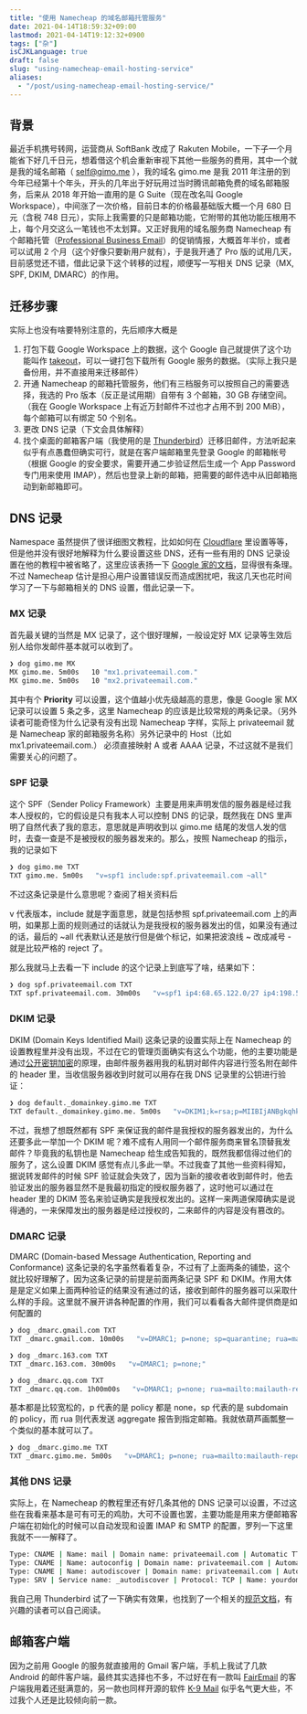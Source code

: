 ```yaml
---
title: "使用 Namecheap 的域名邮箱托管服务"
date: 2021-04-14T18:59:32+09:00
lastmod: 2021-04-14T19:12:32+0900
tags: ["杂"]
isCJKLanguage: true
draft: false
slug: "using-namecheap-email-hosting-service"
aliases:
  - "/post/using-namecheap-email-hosting-service/"
---
```


## 背景

最近手机携号转网，运营商从 SoftBank 改成了 Rakuten Mobile，一下子一个月能省下好几千日元，想着借这个机会重新审视下其他一些服务的费用，其中一个就是我的域名邮箱（ [self@gimo.me](mailto:self@gimo.me) ），我的域名 gimo.me 是我 2011 年注册的到今年已经第十个年头，开头的几年出于好玩用过当时腾讯邮箱免费的域名邮箱服务，后来从 2018 年开始一直用的是 G Suite（现在改名叫 Google Workspace），中间涨了一次价格，目前日本的价格最基础版大概一个月 680 日元（含税 748 日元），实际上我需要的只是邮箱功能，它附带的其他功能压根用不上，每个月交这么一笔钱也不太划算。又正好我用的域名服务商 Namecheap 有个邮箱托管（[Professional Business Email](https://www.namecheap.com/hosting/email/)）的促销情报，大概首年半价，或者可以试用 2 个月（这个好像只要新用户就有），于是我开通了 Pro 版的试用几天，目前感觉还不错，借此记录下这个转移的过程，顺便写一写相关 DNS 记录（MX, SPF, DKIM, DMARC）的作用。

<!--more-->

## 迁移步骤

实际上也没有啥要特别注意的，先后顺序大概是

1. 打包下载 Google Workspace 上的数据，这个 Google 自己就提供了这个功能叫作 [takeout](https://takeout.google.com/settings/takeout)，可以一键打包下载所有 Google 服务的数据。（实际上我只是备份用，并不直接用来迁移邮件）
2. 开通 Namecheap 的邮箱托管服务，他们有三档服务可以按照自己的需要选择，我选的 Pro 版本（反正是试用期）自带有 3 个邮箱，30 GB 存储空间。（我在 Google Workspace 上有近万封邮件不过也才占用不到 200 MiB），每个邮箱可以有绑定 50 个别名。
3. 更改 DNS 记录（下文会具体解释）
4. 找个桌面的邮箱客户端（我使用的是 [Thunderbird](https://www.thunderbird.net/)）迁移旧邮件，方法听起来似乎有点愚蠢但确实可行，就是在客户端邮箱里先登录 Google 的邮箱帐号（根据 Google 的安全要求，需要开通二步验证然后生成一个 App Password 专门用来使用 IMAP），然后也登录上新的邮箱，把需要的邮件选中从旧邮箱拖动到新邮箱即可。

## DNS 记录

Namespace 虽然提供了很详细图文教程，比如如何在 [Cloudflare](https://www.namecheap.com/support/knowledgebase/article.aspx/9967/2176/how-to-set-up-dns-records-for-namecheap-email-service-with-cloudflare-cpanel-and-private-email/) 里设置等等，但是他并没有很好地解释为什么要设置这些 DNS，还有一些有用的 DNS 记录设置在他的教程中被省略了，这里应该表扬一下 [Google 家的文档](https://support.google.com/a/answer/140034)，显得很有条理。不过 Namecheap 估计是担心用户设置错误反而造成困扰吧，我这几天也花时间学习了一下与邮箱相关的 DNS 设置，借此记录一下。

### MX 记录

首先最关键的当然是 MX 记录了，这个很好理解，一般设定好 MX 记录等生效后别人给你发邮件基本就可以收到了。

```bash
❯ dog gimo.me MX        
MX gimo.me. 5m00s   10 "mx1.privateemail.com."
MX gimo.me. 5m00s   10 "mx2.privateemail.com."
```

其中有个 **Priority** 可以设置，这个值越小优先级越高的意思，像是 Google 家 MX 记录可以设置 5 条之多，这里 Namecheap 的应该是比较常规的两条记录。（另外读者可能奇怪为什么记录有没有出现 Namecheap 字样，实际上 privateemail 就是 Namecheap 家的邮箱服务名称）另外记录中的 Host（比如 mx1.privateemail.com.） 必须直接映射 A 或者 AAAA 记录，不过这就不是我们需要关心的问题了。

### SPF 记录

这个 SPF（Sender Policy Framework）主要是用来声明发信的服务器是经过我本人授权的，它的假设是只有我本人可以控制 DNS 的记录，既然我在 DNS 里声明了自然代表了我的意志，意思就是声明收到以 gimo.me 结尾的发信人发的信时，去查一查是不是被授权的服务器发来的。那么，按照 Namecheap 的指示，我的记录如下

```bash
❯ dog gimo.me TXT
TXT gimo.me. 5m00s   "v=spf1 include:spf.privateemail.com ~all"
```

不过这条记录是什么意思呢？查阅了相关资料后

v 代表版本，include 就是字面意思，就是包括参照 spf.privateemail.com 上的声明，如果那上面的规则通过的话就认为是我授权的服务器发出的信，如果没有通过的话，最后的 ~all 代表默认还是放行但是做个标记，如果把波浪线 ~ 改成减号 - 就是比较严格的 reject 了。

那么我就马上去看一下 include 的这个记录上到底写了啥，结果如下：

```bash
❯ dog spf.privateemail.com TXT
TXT spf.privateemail.com. 30m00s   "v=spf1 ip4:68.65.122.0/27 ip4:198.54.122.32/27 ip4:198.54.127.64/27 ip4:198.54.127.32/27 ip4:198.54.118.192/27 ip4:198.54.122.96/27 ip4:198.54.127.96/27 include:fbrelay.privateemail.com include:se.privateemail.com ~all"
```

### DKIM 记录

DKIM (Domain Keys Identified Mail) 这条记录的设置实际上在 Namecheap 的设置教程里并没有出现，不过在它的管理页面确实有这么个功能，他的主要功能是通过[公开密钥加密](https://zh.wikipedia.org/wiki/%E5%85%AC%E5%BC%80%E5%AF%86%E9%92%A5%E5%8A%A0%E5%AF%86)的原理，由邮件服务器用我的私钥对邮件内容进行签名附在邮件的 header 里，当收信服务器收到时就可以用存在我 DNS 记录里的公钥进行验证：

```bash
❯ dog default._domainkey.gimo.me TXT
TXT default._domainkey.gimo.me. 5m00s   "v=DKIM1;k=rsa;p=MIIBIjANBgkqhkiG9w0BAQEFAAOCAQ8AMIIBCgKCAQEAqkiywqUshjuFyQpeCME01I3vi8Z7vR67k/4VSCfaWQJg6cjAfeOB3V8U8pNCI3884cx6PRhlqhMOW9g4zNLMVbREFqa4nRyg9Kmg8Qop87/Pk8Vc3IldzB5m5YlNJy+a/y1KxRC7gq0JTSKXiT7AEXCKXhU1LBiE9S7e1k7lmWQEDkVZJunFyVDVslUlNUFD6qsCWTLxTV6COEmYbMZxWgLAKX/AcYOzRtlYQKh5ZN/IX0JMPTJwhvj3xYQxVVhdjFWSInVIXENEaRcazskFazEHC3n2awk2YQ3L69PsqMd2qPvayh462CkDw54kfPfMbGXfxzxD0mVJxd5CxDX6pQIDAQAB"
```

不过，我想了想既然都有 SPF 来保证我的邮件是我授权的服务器发出的，为什么还要多此一举加一个 DKIM 呢？难不成有人用同一个邮件服务商来冒名顶替我发邮件？毕竟我的私钥也是 Namecheap 给生成告知我的，既然我都信得过他们的服务了，这么设置 DKIM 感觉有点儿多此一举。不过我查了其他一些资料得知，据说转发邮件的时候 SPF 验证就会失效了，因为当新的接收者收到邮件时，他去验证发出的服务器显然不是我最初指定的授权服务器了，这时他可以通过在 header 里的 DKIM 签名来验证确实是我授权发出的。这样一来两道保障确实是说得通的，一来保障发出的服务器是经过授权的，二来邮件的内容是没有篡改的。

### DMARC 记录

DMARC (Domain-based Message Authentication, Reporting and Conformance) 这条记录的名字虽然看着复杂，不过有了上面两条的铺垫，这个就比较好理解了，因为这条记录的前提是前面两条记录 SPF 和 DKIM。作用大体是是定义如果上面两种验证的结果没有通过的话，接收到邮件的服务器可以采取什么样的手段。这里就不展开讲各种配置的作用，我们可以看看各大邮件提供商是如何配置的

```bash
❯ dog _dmarc.gmail.com TXT
TXT _dmarc.gmail.com. 10m00s   "v=DMARC1; p=none; sp=quarantine; rua=mailto:mailauth-reports@google.com"

❯ dog _dmarc.163.com TXT             
TXT _dmarc.163.com. 30m00s   "v=DMARC1; p=none;"

❯ dog _dmarc.qq.com TXT 
TXT _dmarc.qq.com. 1h00m00s   "v=DMARC1; p=none; rua=mailto:mailauth-reports@qq.com"
```

基本都是比较宽松的，p 代表的是 policy 都是 none，sp 代表的是 subdomain 的 policy，而 rua 则代表发送 aggregate 报告到指定邮箱。我就依葫芦画瓢整一个类似的基本就可以了。

```bash
❯ dog _dmarc.gimo.me TXT  
TXT _dmarc.gimo.me. 5m00s   "v=DMARC1; p=none; rua=mailto:mailauth-reports@gimo.me"
```

### 其他 DNS 记录

实际上，在 Namecheap 的教程里还有好几条其他的 DNS 记录可以设置，不过这些在我看来基本是可有可无的鸡肋，大可不设置也罢，主要功能是用来方便邮箱客户端在初始化的时候可以自动发现和设置 IMAP 和 SMTP 的配置，罗列一下这里我就不一一解释了。

```bash
Type: CNAME | Name: mail | Domain name: privateemail.com | Automatic TTL
Type: CNAME | Name: autoconfig | Domain name: privateemail.com | Automatic TTL
Type: CNAME | Name: autodiscover | Domain name: privateemail.com | Automatic TTL
Type: SRV | Service name: _autodiscover | Protocol: TCP | Name: yourdomain.com | Priority: 0 | Weight: 0 | Port: 443 | Target: privateemail.com | Automatic TTL
```

我自己用 Thunderbird 试了一下确实有效果，也找到了一个相关的[规范文档](https://developer.mozilla.org/en-US/docs/Mozilla/Thunderbird/Autoconfiguration)，有兴趣的读者可以自己阅读。

## 邮箱客户端

因为之前用 Google 的服务就直接用的 Gmail 客户端，手机上我试了几款 Android 的邮件客户端，最终其实选择也不多，不过好在有一款叫 [FairEmail](https://email.faircode.eu/) 的客户端我用着还挺满意的，另一款也同样开源的软件 [K\-9 Mail](https://k9mail.app/) 似乎名气更大些，不过我个人还是比较倾向前一款。